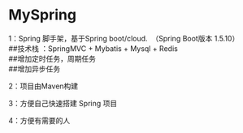 # MySpring
1：Spring 脚手架，基于Spring boot/cloud.  （Spring Boot版本 1.5.10）  
   ##技术栈 ：SpringMVC + Mybatis + Mysql + Redis   
   ##增加定时任务，周期任务  
   ##增加异步任务
   

2：项目由Maven构建  

3：方便自己快速搭建 Spring 项目

4：方便有需要的人
